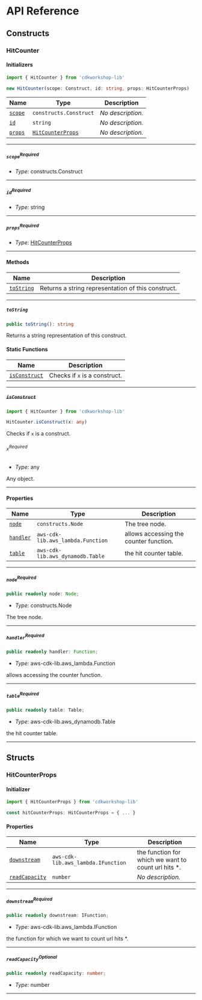# API Reference <a name="API Reference" id="api-reference"></a>

## Constructs <a name="Constructs" id="Constructs"></a>

### HitCounter <a name="HitCounter" id="cdkworkshop-lib.HitCounter"></a>

#### Initializers <a name="Initializers" id="cdkworkshop-lib.HitCounter.Initializer"></a>

```typescript
import { HitCounter } from 'cdkworkshop-lib'

new HitCounter(scope: Construct, id: string, props: HitCounterProps)
```

| **Name** | **Type** | **Description** |
| --- | --- | --- |
| <code><a href="#cdkworkshop-lib.HitCounter.Initializer.parameter.scope">scope</a></code> | <code>constructs.Construct</code> | *No description.* |
| <code><a href="#cdkworkshop-lib.HitCounter.Initializer.parameter.id">id</a></code> | <code>string</code> | *No description.* |
| <code><a href="#cdkworkshop-lib.HitCounter.Initializer.parameter.props">props</a></code> | <code><a href="#cdkworkshop-lib.HitCounterProps">HitCounterProps</a></code> | *No description.* |

---

##### `scope`<sup>Required</sup> <a name="scope" id="cdkworkshop-lib.HitCounter.Initializer.parameter.scope"></a>

- *Type:* constructs.Construct

---

##### `id`<sup>Required</sup> <a name="id" id="cdkworkshop-lib.HitCounter.Initializer.parameter.id"></a>

- *Type:* string

---

##### `props`<sup>Required</sup> <a name="props" id="cdkworkshop-lib.HitCounter.Initializer.parameter.props"></a>

- *Type:* <a href="#cdkworkshop-lib.HitCounterProps">HitCounterProps</a>

---

#### Methods <a name="Methods" id="Methods"></a>

| **Name** | **Description** |
| --- | --- |
| <code><a href="#cdkworkshop-lib.HitCounter.toString">toString</a></code> | Returns a string representation of this construct. |

---

##### `toString` <a name="toString" id="cdkworkshop-lib.HitCounter.toString"></a>

```typescript
public toString(): string
```

Returns a string representation of this construct.

#### Static Functions <a name="Static Functions" id="Static Functions"></a>

| **Name** | **Description** |
| --- | --- |
| <code><a href="#cdkworkshop-lib.HitCounter.isConstruct">isConstruct</a></code> | Checks if `x` is a construct. |

---

##### ~~`isConstruct`~~ <a name="isConstruct" id="cdkworkshop-lib.HitCounter.isConstruct"></a>

```typescript
import { HitCounter } from 'cdkworkshop-lib'

HitCounter.isConstruct(x: any)
```

Checks if `x` is a construct.

###### `x`<sup>Required</sup> <a name="x" id="cdkworkshop-lib.HitCounter.isConstruct.parameter.x"></a>

- *Type:* any

Any object.

---

#### Properties <a name="Properties" id="Properties"></a>

| **Name** | **Type** | **Description** |
| --- | --- | --- |
| <code><a href="#cdkworkshop-lib.HitCounter.property.node">node</a></code> | <code>constructs.Node</code> | The tree node. |
| <code><a href="#cdkworkshop-lib.HitCounter.property.handler">handler</a></code> | <code>aws-cdk-lib.aws_lambda.Function</code> | allows accessing the counter function. |
| <code><a href="#cdkworkshop-lib.HitCounter.property.table">table</a></code> | <code>aws-cdk-lib.aws_dynamodb.Table</code> | the hit counter table. |

---

##### `node`<sup>Required</sup> <a name="node" id="cdkworkshop-lib.HitCounter.property.node"></a>

```typescript
public readonly node: Node;
```

- *Type:* constructs.Node

The tree node.

---

##### `handler`<sup>Required</sup> <a name="handler" id="cdkworkshop-lib.HitCounter.property.handler"></a>

```typescript
public readonly handler: Function;
```

- *Type:* aws-cdk-lib.aws_lambda.Function

allows accessing the counter function.

---

##### `table`<sup>Required</sup> <a name="table" id="cdkworkshop-lib.HitCounter.property.table"></a>

```typescript
public readonly table: Table;
```

- *Type:* aws-cdk-lib.aws_dynamodb.Table

the hit counter table.

---


## Structs <a name="Structs" id="Structs"></a>

### HitCounterProps <a name="HitCounterProps" id="cdkworkshop-lib.HitCounterProps"></a>

#### Initializer <a name="Initializer" id="cdkworkshop-lib.HitCounterProps.Initializer"></a>

```typescript
import { HitCounterProps } from 'cdkworkshop-lib'

const hitCounterProps: HitCounterProps = { ... }
```

#### Properties <a name="Properties" id="Properties"></a>

| **Name** | **Type** | **Description** |
| --- | --- | --- |
| <code><a href="#cdkworkshop-lib.HitCounterProps.property.downstream">downstream</a></code> | <code>aws-cdk-lib.aws_lambda.IFunction</code> | the function for which we want to count url hits *. |
| <code><a href="#cdkworkshop-lib.HitCounterProps.property.readCapacity">readCapacity</a></code> | <code>number</code> | *No description.* |

---

##### `downstream`<sup>Required</sup> <a name="downstream" id="cdkworkshop-lib.HitCounterProps.property.downstream"></a>

```typescript
public readonly downstream: IFunction;
```

- *Type:* aws-cdk-lib.aws_lambda.IFunction

the function for which we want to count url hits *.

---

##### `readCapacity`<sup>Optional</sup> <a name="readCapacity" id="cdkworkshop-lib.HitCounterProps.property.readCapacity"></a>

```typescript
public readonly readCapacity: number;
```

- *Type:* number

---




